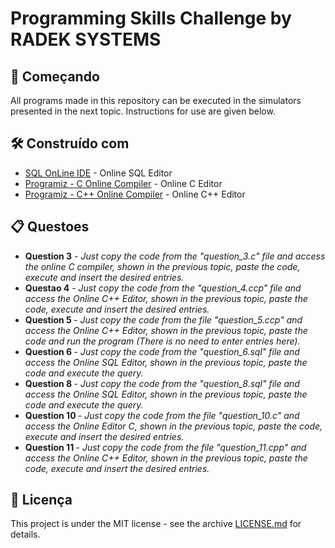 # Programming Skills Challenge by RADEK SYSTEMS

## 🚀 Começando

All programs made in this repository can be executed in the simulators presented in the next topic. Instructions for use are given below.

## 🛠️ Construído com

* [SQL OnLine IDE](https://sqliteonline.com/) - Online SQL Editor
* [Programiz - C Online Compiler](https://www.programiz.com/c-programming/online-compiler/) - Online C Editor
* [Programiz - C++ Online Compiler](https://www.programiz.com/cpp-programming/online-compiler/) - Online C++ Editor

## 📋 Questoes

<ul> 
 <li> 
     <b>Question 3</b> - <i>Just copy the code from the "question_3.c" file and access the online C compiler, shown in the previous topic, paste the code, execute and insert the desired entries.</i >
 </li>
   
 <li> 
     <b>Questao 4</b> - <i>Just copy the code from the "question_4.ccp" file and access the Online C++ Editor, shown in the previous topic, paste the code, execute and insert the desired entries.</i >
 </li>
   
 <li> 
   <b> Question 5 </b>- <i>Just copy the code from the file "question_5.ccp" and access the Online C++ Editor, shown in the previous topic, paste the code and run the program
  (There is no need to enter entries here).</i>
 </li>
   
 <li> 
  <b> Question 6 </b> - <i> Just copy the code from the "question_6.sql" file and access the Online SQL Editor, shown in the previous topic, paste the code and execute the query. </i>
 </li>
   
 <li> 
  <b> Question 8 </b> - <i> Just copy the code from the "question_8.sql" file and access the Online SQL Editor, shown in the previous topic, paste the code and execute the query. </i>
 </li>
  
 <li> 
   <b>Question 10 </b> - <i> Just copy the code from the file "question_10.c" and access the Online Editor C, shown in the previous topic, paste the code, execute and insert the desired entries. </i>
 </li>
   
 <li>  
   <b>Question 11 </b> - <i> Just copy the code from the file "question_11.cpp" and access the Online C++ Editor, shown in the previous topic, paste the code, execute and insert the desired entries. </i>
 </li>

</ul>

## 📄 Licença

This project is under the MIT license - see the archive [LICENSE.md](https://github.com/usuario/projeto/licenca) for details.

